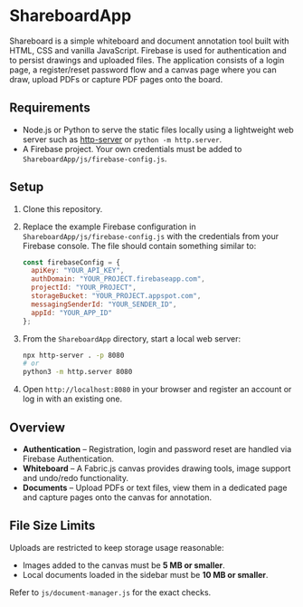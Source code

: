 # ShareboardApp

Shareboard is a simple whiteboard and document annotation tool built with
HTML, CSS and vanilla JavaScript. Firebase is used for authentication and to
persist drawings and uploaded files. The application consists of a login page,
a register/reset password flow and a canvas page where you can draw, upload
PDFs or capture PDF pages onto the board.

## Requirements

- Node.js or Python to serve the static files locally using a lightweight web
  server such as [http-server](https://www.npmjs.com/package/http-server) or
  `python -m http.server`.
- A Firebase project. Your own credentials must be added to
  `ShareboardApp/js/firebase-config.js`.

## Setup

1. Clone this repository.
2. Replace the example Firebase configuration in
   `ShareboardApp/js/firebase-config.js` with the credentials from your Firebase
   console. The file should contain something similar to:

   ```javascript
   const firebaseConfig = {
     apiKey: "YOUR_API_KEY",
     authDomain: "YOUR_PROJECT.firebaseapp.com",
     projectId: "YOUR_PROJECT",
     storageBucket: "YOUR_PROJECT.appspot.com",
     messagingSenderId: "YOUR_SENDER_ID",
     appId: "YOUR_APP_ID"
   };
   ```

3. From the `ShareboardApp` directory, start a local web server:

   ```bash
   npx http-server . -p 8080
   # or
   python3 -m http.server 8080
   ```

4. Open `http://localhost:8080` in your browser and register an account or log
   in with an existing one.

## Overview

- **Authentication** – Registration, login and password reset are handled via
  Firebase Authentication.
- **Whiteboard** – A Fabric.js canvas provides drawing tools, image support and
  undo/redo functionality.
- **Documents** – Upload PDFs or text files, view them in a dedicated page and
  capture pages onto the canvas for annotation.

## File Size Limits

Uploads are restricted to keep storage usage reasonable:

- Images added to the canvas must be **5 MB or smaller**.
- Local documents loaded in the sidebar must be **10 MB or smaller**.

Refer to `js/document-manager.js` for the exact checks.
